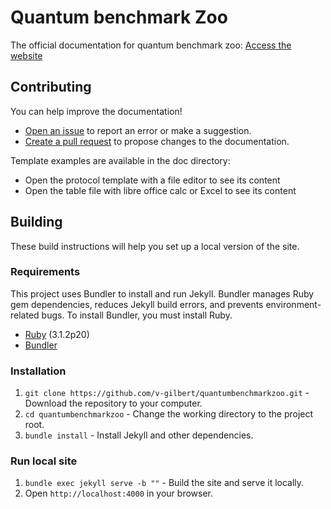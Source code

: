 # Quantum benchmark Zoo

The official documentation for quantum benchmark zoo: 
[Access the website](https://quantumbenchmarkzoo.org)

## Contributing

You can help improve the documentation!

- [Open an issue](https://github.com/v-gilbert/quantumbenchmarkzoo/issues/new) to report an error or make a suggestion.
- [Create a pull request](https://github.com/v-gilbert/quantumbenchmarkzoo/issues/new) to propose changes to the documentation.

Template examples are available in the doc directory:

- Open the protocol template with a file editor to see its content
- Open the table file with libre office calc or Excel to see its content

## Building

These build instructions will help you set up a local version of the site.

### Requirements

This project uses Bundler to install and run Jekyll. Bundler manages Ruby gem dependencies, reduces Jekyll build errors, and prevents environment-related bugs. To install Bundler, you must install Ruby.

- [Ruby](https://www.ruby-lang.org) (3.1.2p20)
- [Bundler](https://bundler.io)

### Installation

1. `git clone https://github.com/v-gilbert/quantumbenchmarkzoo.git` - Download the repository to your computer.
1. `cd quantumbenchmarkzoo` - Change the working directory to the project root.
1. `bundle install` - Install Jekyll and other dependencies.

### Run local site

1. `bundle exec jekyll serve -b ""` - Build the site and serve it locally.
1. Open `http://localhost:4000` in your browser.
